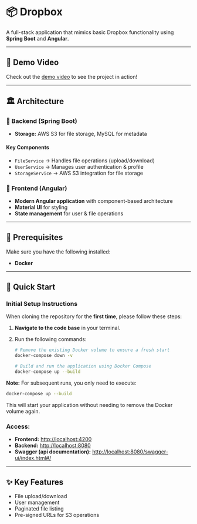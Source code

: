 # 📦 Dropbox  

A full-stack application that mimics basic Dropbox functionality using **Spring Boot** and **Angular**.

---

## 🎥 Demo Video

Check out the [demo video](https://drive.google.com/file/d/1RCEac_ewo8e5CH4N4ApXpWvLHInWTOPY/view?usp=sharing) to see the project in action!

---

## 🏛 Architecture  

### 🔹 Backend (Spring Boot)  
- **Storage:** AWS S3 for file storage, MySQL for metadata  

#### **Key Components**  
- `FileService` → Handles file operations (upload/download)  
- `UserService` → Manages user authentication & profile  
- `StorageService` → AWS S3 integration for file storage  

### 🔹 Frontend (Angular)  
- **Modern Angular application** with component-based architecture  
- **Material UI** for styling  
- **State management** for user & file operations  

---

## 📌 Prerequisites  

Make sure you have the following installed:  

- **Docker** 

---

## 🚀 Quick Start
### Initial Setup Instructions

When cloning the repository for the **first time**, please follow these steps:

1. **Navigate to the code base** in your terminal.
2. Run the following commands:

   ```bash
   # Remove the existing Docker volume to ensure a fresh start
   docker-compose down -v

   # Build and run the application using Docker Compose
   docker-compose up --build
   ```

**Note:** For subsequent runs, you only need to execute:

```bash
docker-compose up --build
```

This will start your application without needing to remove the Docker volume again.


### Access:
- **Frontend:** [http://localhost:4200](http://localhost:4200)
- **Backend:** [http://localhost:8080](http://localhost:8080)
- **Swagger (api documentation):** [http://localhost:8080/swagger-ui/index.html#/](http://localhost:8080/swagger-ui/index.html#/)

---

## ✨ Key Features
- File upload/download
- User management
- Paginated file listing
- Pre-signed URLs for S3 operations

